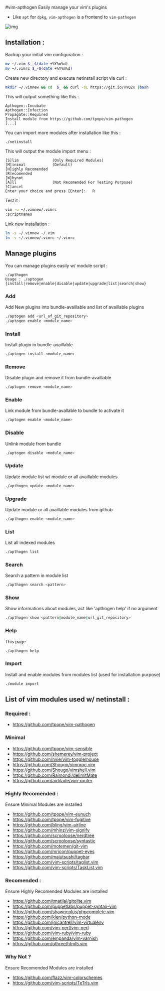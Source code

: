 #vim-apthogen
Easily manage your vim's plugins
* Like `apt` for `dpkg`, `vim-apthogen` is a frontend to `vim-pathogen` 

![img](https://blog.vhalholl.info/wp-content/uploads/2016/04/apthogen-1024x560.png)
## Installation :
Backup your initial vim configuration :
```sh
mv ~/.vim $_-$(date +%Y%m%d)
mv ~/.vimrc $_-$(date +%Y%m%d)
```
Create new directory and execute netinstall script via curl :
```sh
mkdir ~/.vimnew && cd  $_ && curl -sL https://git.io/vVQ2x |bash
```
This will output something like this :
```
Apthogen::Incubate
Apthogen::Infection
Propagate::Required
Install module from https://github.com/tpope/vim-pathogen
[...]
```
You can import more modules after installation like this :
```
./netinstall
```
This will output the module import menu :
```
[S]lim               (Only Required Modules)     
[M]inimal            (Default)
[H]ighly Recomended  
[R]ecomended          
[W]hynot             
[A]ll                (Not Recomended For Testing Purpose)
[C]ancel
Enter your choice and press [Enter]:   R
```
Test it :
```sh
vim -u ~/.vimnew/.vimrc
:scriptnames
```
Link new installation :
```sh
ln -s ~/.vimnew ~/.vim
ln -s ~/.vimnew/.vimrc ~/.vimrc
```
## Manage plugins
You can manage plugins easily w/ module script :
```
./apthogen 
Usage : ./aptogen {install|remove|enable|disable|update|upgrade|list|search|show}
```
### Add
Add New plugins into bundle-availlable and list of availlable plugins
```sh
./aptogen add <url_of_git_repository>
./aptogen enable <module_name>
```
### Install
Install plugin in bundle-availlable
```sh
./aptogen install <module_name>
```
### Remove
Disable plugin and remove it from bundle-availlable
```sh
./aptogen remove <module_name>
```
### Enable
Link module from bundle-avallable to bundle to activate it
```sh
./aptogen enable <module_name>
```
### Disable
Unlink module from bundle
```sh
./aptogen disable <module_name>
```
### Update
Update module list w/ module or all availlable modules
```sh
./apthogen update <module_name>
```
### Upgrade
Update module or all availlable modules from github
```sh
./apthogen enable <module_name>
```
### List
List all indexed modules
```sh
./apthogen list
```
### Search
Search a pattern in module list
```sh
./apthogen search <pattern>
```
### Show 
Show informations about modules, act like 'apthogen help' if no argument
```sh
./apthogen show <pattern|module_name|url_git_repository>
```
### Help
This page
```sh
./apthogen help
```
### Import
Install and enable modules from modules list (used for installation purpose)
```sh
./module import
```
## List of vim modules used w/ netinstall : 
### Required :
* https://github.com/tpope/vim-pathogen

### Minimal
* https://github.com/tpope/vim-sensible
* https://github.com/shemerey/vim-project
* https://github.com/nvie/vim-togglemouse
* https://github.com/Shougo/vimproc.vim
* https://github.com/Shougo/vimshell.vim
* https://github.com/Raimondi/delimitMate
* https://github.com/airblade/vim-rooter

### Highly Recomended :
Ensure Minimal Modules are installed
* https://github.com/tpope/vim-eunuch
* https://github.com/tpope/vim-fugitive
* https://github.com/bling/vim-airline
* https://github.com/mhinz/vim-signify
* https://github.com/scrooloose/nerdtree
* https://github.com/scrooloose/syntastic
* https://github.com/motemen/git-vim
* https://github.com/mricon/puppet-eyes
* https://github.com/majutsushi/tagbar
* https://github.com/vim-scripts/taglist.vim
* https://github.com/vim-scripts/TaskList.vim

### Recomended :
Ensure Highly Recomended Modules are installed
* https://github.com/tmatilai/gitolite.vim
* https://github.com/puppetlabs/puppet-syntax-vim
* https://github.com/shawncplus/phpcomplete.vim
* https://github.com/klen/python-mode
* https://github.com/jmcantrell/vim-virtualenv
* https://github.com/vim-perl/vim-perl
* https://github.com/vim-ruby/vim-ruby
* https://github.com/empanda/vim-varnish
* https://github.com/othree/html5.vim

### Why Not ?
Ensure Recomended Modules are installed
* https://github.com/flazz/vim-colorschemes
* https://github.com/vim-scripts/TeTrIs.vim
